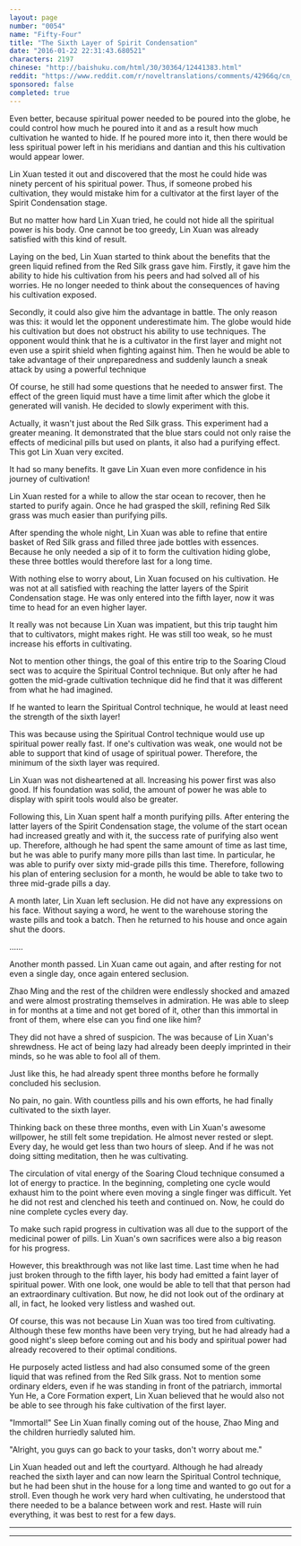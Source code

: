 ```yaml
---
layout: page
number: "0054"
name: "Fifty-Four"
title: "The Sixth Layer of Spirit Condensation"
date: "2016-01-22 22:31:43.680521"
characters: 2197
chinese: "http://baishuku.com/html/30/30364/12441383.html"
reddit: "https://www.reddit.com/r/noveltranslations/comments/42966q/cn_tempered_immortal_chapter_0054/"
sponsored: false
completed: true
---
```


Even better, because spiritual power needed to be poured into the globe, he could control how much he poured into it and as a result how much cultivation he wanted to hide. If he poured more into it, then there would be less spiritual power left in his meridians and dantian and this his cultivation would appear lower.

Lin Xuan tested it out and discovered that the most he could hide was ninety percent of his spiritual power. Thus, if someone probed his cultivation, they would mistake him for a cultivator at the first layer of the Spirit Condensation stage.

But no matter how hard Lin Xuan tried, he could not hide all the spiritual power is his body. One cannot be too greedy, Lin Xuan was already satisfied with this kind of result.

Laying on the bed, Lin Xuan started to think about the benefits that the green liquid refined from the Red Silk grass gave him. Firstly, it gave him the ability to hide his cultivation from his peers and had solved all of his worries. He no longer needed to think about the consequences of having his cultivation exposed.

Secondly, it could also give him the advantage in battle. The only reason was this: it would let the opponent underestimate him. The globe would hide his cultivation but does not obstruct his ability to use techniques. The opponent would think that he is a cultivator in the first layer and might not even use a spirit shield when fighting against him. Then he would be able to take advantage of their unpreparedness and suddenly launch a sneak attack by using a powerful technique

Of course, he still had some questions that he needed to answer first. The effect of the green liquid must have a time limit after which the globe it generated will vanish. He decided to slowly experiment with this.

Actually, it wasn't just about the Red Silk grass. This experiment had a greater meaning. It demonstrated that the blue stars could not only raise the effects of medicinal pills but used on plants, it also had a purifying effect. This got Lin Xuan very excited.

It had so many benefits. It gave Lin Xuan even more confidence in his journey of cultivation!

Lin Xuan rested for a while to allow the star ocean to recover, then he started to purify again. Once he had grasped the skill, refining Red Silk grass was much easier than purifying pills.

After spending the whole night, Lin Xuan was able to refine that entire basket of Red Silk grass and filled three jade bottles with essences. Because he only needed a sip of it to form the cultivation hiding globe, these three bottles would therefore last for a long time.

With nothing else to worry about, Lin Xuan focused on his cultivation. He was not at all satisfied with reaching the latter layers of the Spirit Condensation stage. He was only entered into the fifth layer, now it was time to head for an even higher layer.

It really was not because Lin Xuan was impatient, but this trip taught him that to cultivators, might makes right. He was still too weak, so he must increase his efforts in cultivating.

Not to mention other things, the goal of this entire trip to the Soaring Cloud sect was to acquire the Spiritual Control technique. But only after he had gotten the mid-grade cultivation technique did he find that it was different from what he had imagined.

If he wanted to learn the Spiritual Control technique, he would at least need the strength of the sixth layer!

This was because using the Spiritual Control technique would use up spiritual power really fast. If one's cultivation was weak, one would not be able to support that kind of usage of spiritual power. Therefore, the minimum of the sixth layer was required.

Lin Xuan was not disheartened at all. Increasing his power first was also good. If his foundation was solid, the amount of power he was able to display with spirit tools would also be greater.

Following this, Lin Xuan spent half a month purifying pills. After entering the latter layers of the Spirit Condensation stage, the volume of the start ocean had increased greatly and with it, the success rate of purifying also went up. Therefore, although he had spent the same amount of time as last time, but he was able to purify many more pills than last time. In particular, he was able to purify over sixty mid-grade pills this time. Therefore, following his plan of entering seclusion for a month, he would be able to take two to three mid-grade pills a day.

A month later, Lin Xuan left seclusion. He did not have any expressions on his face. Without saying a word, he went to the warehouse storing the waste pills and took a batch. Then he returned to his house and once again shut the doors.

......

Another month passed. Lin Xuan came out again, and after resting for not even a single day, once again entered seclusion.

Zhao Ming and the rest of the children were endlessly shocked and amazed and were almost prostrating themselves in admiration. He was able to sleep in for months at a time and not get bored of it, other than this immortal in front of them, where else can you find one like him?

They did not have a shred of suspicion. The was because of Lin Xuan's shrewdness. He act of being lazy had already been deeply imprinted in their minds, so he was able to fool all of them.

Just like this, he had already spent three months before he formally concluded his seclusion.

No pain, no gain. With countless pills and his own efforts, he had finally cultivated to the sixth layer.

Thinking back on these three months, even with Lin Xuan's awesome willpower, he still felt some trepidation. He almost never rested or slept. Every day, he would get less than two hours of sleep. And if he was not doing sitting meditation, then he was cultivating.

The circulation of vital energy of the Soaring Cloud technique consumed a lot of energy to practice. In the beginning, completing one cycle would exhaust him to the point where even moving a single finger was difficult. Yet he did not rest and clenched his teeth and continued on. Now, he could do nine complete cycles every day.

To make such rapid progress in cultivation was all due to the support of the medicinal power of pills. Lin Xuan's own sacrifices were also a big reason for his progress.

However, this breakthrough was not like last time. Last time when he had just broken through to the fifth layer, his body had emitted a faint layer of spiritual power. With one look, one would be able to tell that that person had an extraordinary cultivation. But now, he did not look out of the ordinary at all, in fact, he looked very listless and washed out.

Of course, this was not because Lin Xuan was too tired from cultivating. Although these few months have been very trying, but he had already had a good night's sleep before coming out and his body and spiritual power had already recovered to their optimal conditions.

He purposely acted listless and had also consumed some of the green liquid that was refined from the Red Silk grass. Not to mention some ordinary elders, even if he was standing in front of the patriarch, immortal Yun He, a Core Formation expert, Lin Xuan believed that he would also not be able to see through his fake cultivation of the first layer.

"Immortal!" See Lin Xuan finally coming out of the house, Zhao Ming and the children hurriedly saluted him.

"Alright, you guys can go back to your tasks, don't worry about me."

Lin Xuan headed out and left the courtyard. Although he had already reached the sixth layer and can now learn the Spiritual Control technique, but he had been shut in the house for a long time and wanted to go out for a stroll. Even though he work very hard when cultivating, he understood that there needed to be a balance between work and rest. Haste will ruin everything, it was best to rest for a few days.

- - -
- - -

